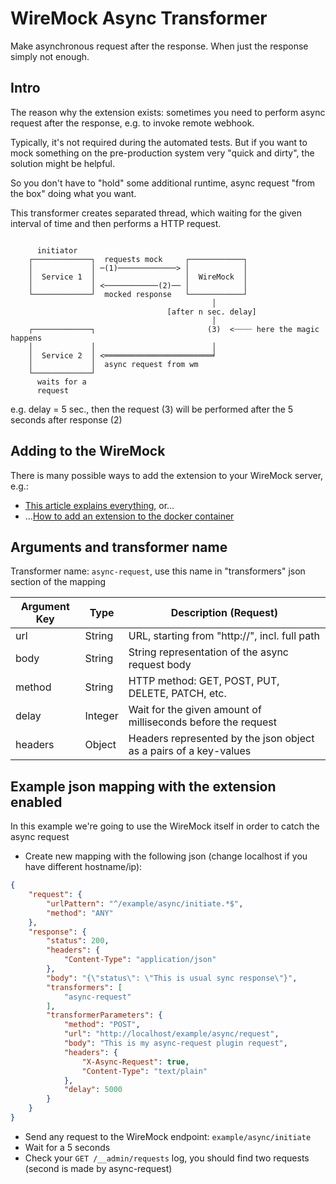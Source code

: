 # WireMock Async Transformer
Make asynchronous request after the response. When just the response simply not enough. 

## Intro
The reason why the extension exists: sometimes you need to perform async request after 
the response, e.g. to invoke remote webhook. 

Typically, it's not required during the automated tests. But if you want to mock something 
on the pre-production system very "quick and dirty", the solution might be helpful. 

So you don't have to "hold" some additional runtime, async request "from the box" doing
what you want.

This transformer creates separated thread, which waiting for the given interval of time 
and then performs a HTTP request. 

```text

      initiator
    ┌─────────────┐  requests mock     ┌────────────┐
    │             │ ─(1)─────────────> │            │
    │  Service 1  │                    │  WireMock  │
    │             │ <────────────(2)── │            │
    └─────────────┘  mocked response   └────────────┘
                                             │
                                   [after n sec. delay]
                                             │
    ┌─────────────┐                         (3)  <┈┈┈┈ here the magic happens
    │             │                          │
    │  Service 2  │ <════════════════════════╛
    │             │  async request from wm
    └─────────────┘
      waits for a
      request

```
e.g. delay = 5 sec., then the request (3) will be performed after the 5 seconds after response (2)

## Adding to the WireMock
There is many possible ways to add the extension to your WireMock server, e.g.:

- [This article explains everything](http://wiremock.org/docs/extending-wiremock), or...
- ...[How to add an extension to the docker container](https://github.com/rodolpheche/wiremock-docker#use-wiremock-extensions)

## Arguments and transformer name

Transformer name: `async-request`, use this name in "transformers" json section of the mapping

| Argument Key  | Type    | Description (Request)                                             |  
|---------------|---------|-------------------------------------------------------------------|  
| url           | String  | URL, starting from "http://", incl. full path                     |  
| body          | String  | String representation of the async request body                   |  
| method        | String  | HTTP method: GET, POST, PUT, DELETE, PATCH, etc.                  |  
| delay         | Integer | Wait for the given amount of milliseconds before the request      |  
| headers       | Object  | Headers represented by the json object as a pairs of a key-values |   
  


## Example json mapping with the extension enabled
In this example we're going to use the WireMock itself in order to catch the async request 

- Create new mapping with the following json (change localhost if you have different hostname/ip):
```json
{
    "request": { 
        "urlPattern": "^/example/async/initiate.*$",
        "method": "ANY"
    },
    "response": {
        "status": 200,
        "headers": {
            "Content-Type": "application/json"
        },
        "body": "{\"status\": \"This is usual sync response\"}",
        "transformers": [
            "async-request"
        ],
        "transformerParameters": {
            "method": "POST",
            "url": "http://localhost/example/async/request",
            "body": "This is my async-request plugin request",
            "headers": {
                "X-Async-Request": true,
                "Content-Type": "text/plain"
            },
            "delay": 5000
        }
    }
}
```

- Send any request to the WireMock endpoint: `example/async/initiate`
- Wait for a 5 seconds
- Check your `GET /__admin/requests` log, you should find two requests (second is made by async-request)